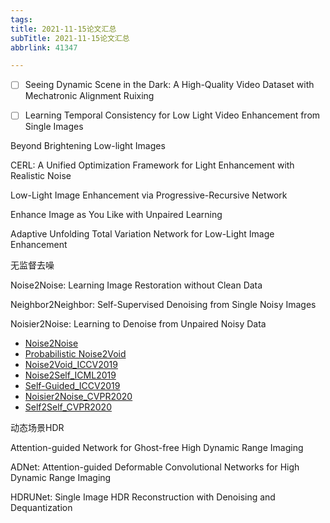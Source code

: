 ```yaml
---
tags:
title: 2021-11-15论文汇总
subTitle: 2021-11-15论文汇总
abbrlink: 41347

---
```

- [ ] Seeing Dynamic Scene in the Dark: A High-Quality Video Dataset with Mechatronic Alignment Ruixing

- [ ] Learning Temporal Consistency for Low Light Video Enhancement from Single Images

Beyond Brightening Low-light Images 



CERL: A Unified Optimization Framework for Light Enhancement with Realistic Noise

Low-Light Image Enhancement via Progressive-Recursive Network

Enhance Image as You Like with Unpaired Learning

Adaptive Unfolding Total Variation Network for Low-Light Image Enhancement



无监督去噪

Noise2Noise: Learning Image Restoration without Clean Data

Neighbor2Neighbor: Self-Supervised Denoising from Single Noisy Images

Noisier2Noise: Learning to Denoise from Unpaired Noisy Data

- [Noise2Noise](https://arxiv.org/pdf/1803.04189.pdf)
- [Probabilistic Noise2Void](https://arxiv.org/pdf/1906.00651.pdf)
- [Noise2Void_ICCV2019](https://openaccess.thecvf.com/content_CVPR_2019/papers/Krull_Noise2Void_-_Learning_Denoising_From_Single_Noisy_Images_CVPR_2019_paper.pdf)
- [Noise2Self_ICML2019](http://proceedings.mlr.press/v97/batson19a/batson19a.pdf)
- [Self-Guided_ICCV2019](https://openaccess.thecvf.com/content_ICCV_2019/papers/Gu_Self-Guided_Network_for_Fast_Image_Denoising_ICCV_2019_paper.pdf)
- [Noisier2Noise_CVPR2020](https://arxiv.org/pdf/1910.11908.pdf)
- [Self2Self_CVPR2020](https://openaccess.thecvf.com/content_CVPR_2020/papers/Quan_Self2Self_With_Dropout_Learning_Self-Supervised_Denoising_From_Single_Image_CVPR_2020_paper.pdf)



动态场景HDR

Attention-guided Network for Ghost-free High Dynamic Range Imaging

ADNet: Attention-guided Deformable Convolutional Networks for High Dynamic Range Imaging

HDRUNet: Single Image HDR Reconstruction with Denoising and Dequantization

